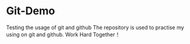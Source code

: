 # Git-Demo
Testing the usage of git and github
The repository is used to practise my using on git and github.
Work Hard Together！
